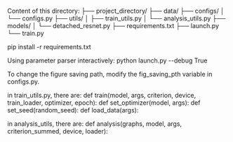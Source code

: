 Content of this directory:
├── project_directory/
    ├── data/
    ├── configs/
    │   └── configs.py
    ├── utils/
    │   ├── train_utils.py
    │   └── analysis_utils.py
    ├── models/
    │   └── detached_resnet.py
    ├── requirements.txt
    ├── launch.py
    └── train.py

pip install -r requirements.txt

Using parameter parser interactively:
    python launch.py --debug True

To change the figure saving path, modify the fig_saving_pth variable in configs.py.

in train_utils.py, there are:
    def train(model, args, criterion, device, train_loader, optimizer, epoch):
    def set_optimizer(model, args):
    def set_seed(random_seed):
    def load_data(args):

in analysis_utils, there are:
    def analysis(graphs, model, args, criterion_summed, device, loader):